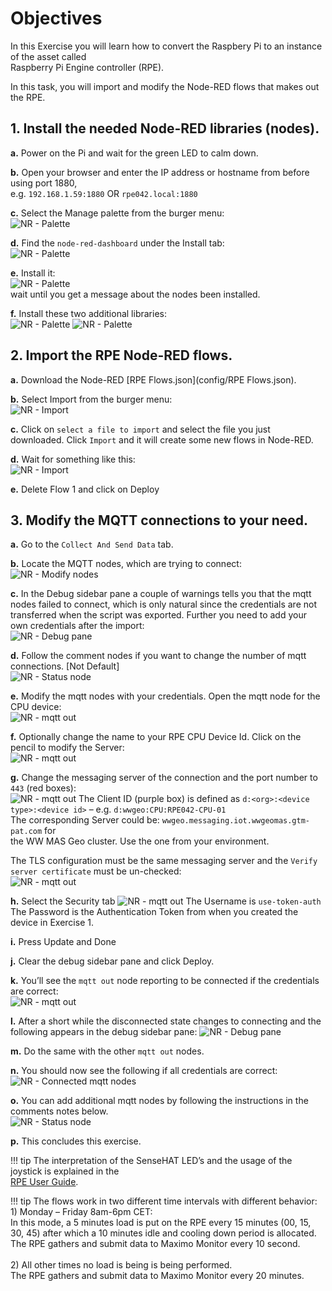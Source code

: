 # Objectives
In this Exercise you will learn how to convert the Raspbery Pi to an instance of the asset called</br>
Raspberry Pi Engine controller (RPE).

In this task, you will import and modify the Node-RED flows that makes out the RPE.

## 1. Install the needed Node-RED libraries (nodes).
**a.** Power on the Pi and wait for the green LED to calm down.

**b.** Open your browser and enter the IP address or hostname from before using port 1880,</br>
e.g. `192.168.1.59:1880` OR `rpe042.local:1880`

**c.** Select the Manage palette from the burger menu:</br>
![NR - Palette](img/convert_pi_01.png)

**d.** Find the `node-red-dashboard` under the Install tab:</br>
![NR - Palette](img/convert_pi_02.png)

**e.** Install it:</br>
![NR - Palette](img/convert_pi_03.png)</br>
wait until you get a message about the nodes been installed.</br>

**f.** Install these two additional libraries:</br>
![NR - Palette](img/convert_pi_04.png)
![NR - Palette](img/convert_pi_05.png)

## 2. Import the RPE Node-RED flows.
**a.** Download the Node-RED [RPE Flows.json](config/RPE Flows.json).</br>

**b.** Select Import from the burger menu:</br>
![NR - Import](img/convert_pi_06.png)

**c.** Click on `select a file to import` and select the file you just downloaded. Click `Import` and it will create some new flows in Node-RED.

**d.** Wait for something like this:</br>
![NR - Import](img/convert_pi_07.png)
 
**e.** Delete Flow 1 and click on Deploy

## 3. Modify the MQTT connections to your need.
**a.** Go to the `Collect And Send Data` tab.

**b.** Locate the MQTT nodes, which are trying to connect:</br>
![NR - Modify nodes](img/convert_pi_08.png)

**c.** In the Debug sidebar pane a couple of warnings tells you that the mqtt nodes failed to connect, which is only natural since the credentials are not transferred when the script was exported. Further you need to add your own credentials after the import:</br>
![NR - Debug pane](img/convert_pi_09.png)
 
**d.** Follow the comment nodes if you want to change the number of mqtt connections. [Not Default]</br>
![NR - Status node](img/convert_pi_10.png)

**e.** Modify the mqtt nodes with your credentials. Open the mqtt node for the CPU device:</br>
![NR - mqtt out](img/convert_pi_11.png)

**f.** Optionally change the name to your RPE CPU Device Id. Click on the pencil to modify the Server:</br>
![NR - mqtt out](img/convert_pi_12.png)

**g.** Change the messaging server of the connection and the port number to `443` (red boxes):</br>
![NR - mqtt out](img/convert_pi_13.png)
 The Client ID (purple box) is defined as `d:<org>:<device type>:<device id>` 
– e.g. `d:wwgeo:CPU:RPE042-CPU-01`</br>
The corresponding Server could be: `wwgeo.messaging.iot.wwgeomas.gtm-pat.com` for</br>
the WW MAS Geo cluster. Use the one from your environment.</br>

The TLS configuration must be the same messaging server and the `Verify server certificate` must be un-checked:</br>
![NR - mqtt out](img/convert_pi_14.png)


**h.** Select the Security tab
![NR - mqtt out](img/convert_pi_15.png)
The Username is `use-token-auth`</br>
The Password is the Authentication Token from when you created the device in Exercise 1.

**i.** Press Update and Done

**j.** Clear the debug sidebar pane and click Deploy.

**k.** You’ll see the `mqtt out` node reporting to be connected if the credentials are correct:</br>
![NR - mqtt out](img/convert_pi_16.png) 

**l.** After a short while the disconnected state changes to connecting and the following appears in the debug sidebar pane:
![NR - Debug pane](img/convert_pi_17.png)

**m.** Do the same with the other `mqtt out` nodes.

**n.** You should now see the following if all credentials are correct:</br>
![NR - Connected mqtt nodes](img/convert_pi_18.png)
 
**o.** You can add additional mqtt nodes by following the instructions in the comments notes below.</br>
![NR - Status node](img/convert_pi_10.png)
 
**p.** This concludes this exercise.


!!! tip
    The interpretation of the SenseHAT LED’s and the usage of the joystick is explained in the</br>
    [RPE User Guide](user_guide.md).

!!! tip
    The flows work in two different time intervals with different behavior:</br>
    1) Monday – Friday 8am-6pm CET: </br>
       In this mode, a 5 minutes load is put on the RPE every 15 minutes (00, 15, 30, 45) after which a
       10 minutes idle and cooling down period is allocated. </br>
       The RPE gathers and submit data to Maximo Monitor every 10 second.</br>
    </br>
    2) All other times no load is being is being performed.</br>
       The RPE gathers and submit data to Maximo Monitor every 20 minutes.

